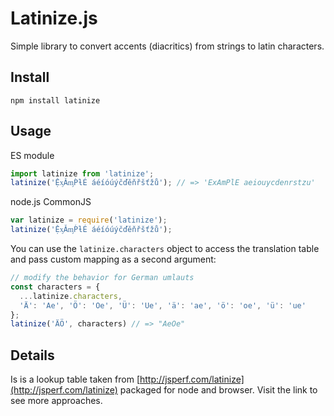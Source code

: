 
# Latinize.js

Simple library to convert accents (diacritics) from strings to latin characters.

## Install

```
npm install latinize
```

## Usage

ES module

```javascript
import latinize from 'latinize';
latinize('ỆᶍǍᶆṔƚÉ áéíóúýčďěňřšťžů'); // => 'ExAmPlE aeiouycdenrstzu'
```

node.js CommonJS

```javascript
var latinize = require('latinize');
latinize('ỆᶍǍᶆṔƚÉ áéíóúýčďěňřšťžů');
```

You can use the `latinize.characters` object to access the translation table and pass custom mapping as a second argument:

```javascript
// modify the behavior for German umlauts
const characters = {
  ...latinize.characters,
  'Ä': 'Ae', 'Ö': 'Oe', 'Ü': 'Ue', 'ä': 'ae', 'ö': 'oe', 'ü': 'ue'
};
latinize('ÄÖ', characters) // => "AeOe"
```

## Details

Is is a lookup table taken from [http://jsperf.com/latinize](http://jsperf.com/latinize) packaged for node and browser. Visit the link to see more approaches.
